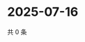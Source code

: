 # 2025-07-16

共 0 条

<!-- BEGIN ZHIHUVIDEO -->
<!-- 最后更新时间 Wed Jul 16 2025 07:11:12 GMT+0800 (China Standard Time) -->

<!-- END ZHIHUVIDEO -->
